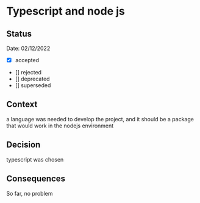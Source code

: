 # Typescript and node js

## Status

Date: 02/12/2022

- [x] accepted
- [] rejected
- [] deprecated
- [] superseded

## Context

a language was needed to develop the project, and it should be a package that would work in the nodejs environment

## Decision

typescript was chosen

## Consequences

So far, no problem
